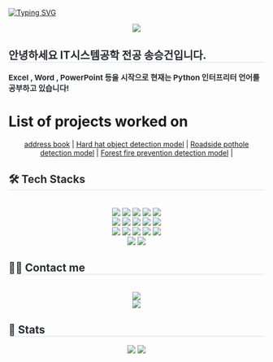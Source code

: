 <a href="https://git.io/typing-svg"><img src="https://readme-typing-svg.demolab.com?font=Kanit&weight=600&size=30&pause=1000&color=F7F7F7&background=000000FE&center=%EC%A7%84%EC%8B%A4&vCenter=%EC%A7%84%EC%8B%A4&repeat=%EC%A7%84%EC%8B%A4&random=%EA%B1%B0%EC%A7%93&width=1050&height=100&lines=Hello%2C+my+name+is+Seung-Gun+Song.+From+now+on%2C+i+will+introduce+my+profile!!" alt="Typing SVG" /></a> <br>

<div align="center">
  <a href="https://github.com/kyechan99/capsule-render">
  <img src="https://capsule-render.vercel.app/api?type=transparent&height=300&color=gradient&text=Welcom%20To%20My%20Github&fontColor=FFFFFF&fontAlign=50&reversal=true&animation=scaleIn&desc=Portfolio&descSize=30&textBg=false&strokeWidth=3&stroke=9C89FF&fontAlignY=44"/></a>
</div>

<div style="text-align: left;"> 
    <h2 style="border-bottom: 1px solid #d8dee4; color: #282d33;"> 안녕하세요 IT시스템공학 전공 송승건입니다. </h2>  
    <div style="font-weight: 700; font-size: 15px; text-align: left; color: #282d33;"> Excel , Word , PowerPoint 등을 시작으로 현재는 Python 인터프리터 언어를 공부하고 있습니다!  </div> 
    </div>

# List of projects worked on

<div align="center">
<a href="https://github.com/Songseunggeon/addbook">address book</a>  |
<a href="https://colab.research.google.com/drive/1L2Ut_wMSuFey4Ddi4S21PCw9d2b0DvIO?hl=ko">Hard hat object detection model</a>  |
<a href="https://colab.research.google.com/drive/14qHAtpVteRjnnGDEMdRNOX_Gi_6VRy2f#scrollTo=mNCu_lAYffJ1">Roadside pothole detection model</a>  |
<a href="https://colab.research.google.com/drive/1h67GqBXefwoVTj1mOxHTXbFO1DLbZCHW">Forest fire prevention detection model</a>  |

</div>

<div style="text-align: left;">
<h2 style="border-bottom: 1px solid #d8dee4; color: #282d33;"> 🛠️ Tech Stacks </h2> <br> 
<div  align= "center"> <img src="https://img.shields.io/badge/Android-3DDC84?style=for-the-badge&logo=Android&logoColor=white">
      <img src="https://img.shields.io/badge/Apache Tomcat-F8DC75?style=for-the-badge&logo=Apache Tomcat&logoColor=white">
      <img src="https://img.shields.io/badge/C-A8B9CC?style=for-the-badge&logo=C&logoColor=white">
      <img src="https://img.shields.io/badge/Django-092E20?style=for-the-badge&logo=Django&logoColor=white">
      <img src="https://img.shields.io/badge/Github-181717?style=for-the-badge&logo=Github&logoColor=white">
      <br/><img src="https://img.shields.io/badge/Git-F05032?style=for-the-badge&logo=Git&logoColor=white">
      <img src="https://img.shields.io/badge/HTML5-E34F26?style=for-the-badge&logo=HTML5&logoColor=white">
      <img src="https://img.shields.io/badge/Java-007396?style=for-the-badge&logo=Java&logoColor=white">
      <img src="https://img.shields.io/badge/Javascript-F7DF1E?style=for-the-badge&logo=Javascript&logoColor=white">
      <img src="https://img.shields.io/badge/Keras-D00000?style=for-the-badge&logo=Keras&logoColor=white">
      <br/><img src="https://img.shields.io/badge/Linux-FCC624?style=for-the-badge&logo=Linux&logoColor=white">
      <img src="https://img.shields.io/badge/MariaDB-003545?style=for-the-badge&logo=MariaDB&logoColor=white">
      <img src="https://img.shields.io/badge/MongoDB-47A248?style=for-the-badge&logo=MongoDB&logoColor=white">
      <img src="https://img.shields.io/badge/MySQL-4479A1?style=for-the-badge&logo=MySQL&logoColor=white">
      <img src="https://img.shields.io/badge/Python-3776AB?style=for-the-badge&logo=Python&logoColor=white">
      <br/><img src="https://img.shields.io/badge/PyTorch-EE4C2C?style=for-the-badge&logo=PyTorch&logoColor=white">
      <img src="https://img.shields.io/badge/Tensorflow-FF6F00?style=for-the-badge&logo=Tensorflow&logoColor=white">
      </div>
</div>
<div style="text-align: left;">
<h2 style="border-bottom: 1px solid #d8dee4; color: #282d33;"> 🧑‍💻 Contact me </h2> <br>
<div align= "center"> <a href=mailto:thdtmdrj@gmail.com> <img src="https://img.shields.io/badge/Gmail-EA4335?style=for-the-badge&logo=Gmail&logoColor=white&link=mailto:thdtmdrj@gmail.com"> </a> </div>
<div align= "center"> <a href="https://hits.seeyoufarm.com">
  <img src="https://hits.seeyoufarm.com/api/count/incr/badge.svg?url=https%3A%2F%2Fgithub.com%2FSongSeungGun%2F&count_bg=%23000000&title_bg=%23000000&icon=github.svg&icon_color=%23FFFFFF&title=GitHub&edge_flat=false"/></a>
   </div> 
</div>
<div style="text-align: left;"> 
<h2 style="border-bottom: 1px solid #d8dee4; color: #282d33;"> 🏅 Stats </h2> 
  <div align= "center"> <img src="https://github-readme-stats.vercel.app/api?username=SongSeungGun&bg_color=60,85a5e5,66f0e7&title_color=ffffff&text_color=ffffff"/> 
  <img src="https://github-readme-stats.vercel.app/api/top-langs/?username=SongSeungGun&layout=compact&bg_color=60,85a5e5,66f0e7&title_color=ffffff&text_color=ffffff"/>
  </div> 
</div>
    

